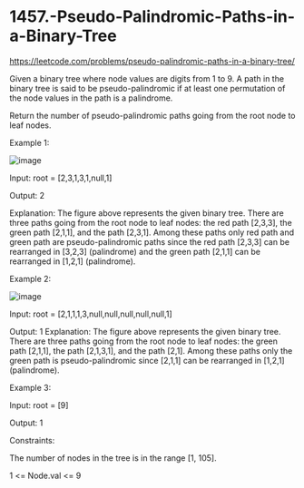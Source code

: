 # 1457.-Pseudo-Palindromic-Paths-in-a-Binary-Tree

https://leetcode.com/problems/pseudo-palindromic-paths-in-a-binary-tree/

Given a binary tree where node values are digits from 1 to 9. A path in the binary tree is said to be pseudo-palindromic if at least one permutation of the node values in the path is a palindrome.



Return the number of pseudo-palindromic paths going from the root node to leaf nodes.

 



Example 1:

![image](https://user-images.githubusercontent.com/63790684/125153149-65c59880-e16f-11eb-90a0-8468afaa5bd1.png)


Input: root = [2,3,1,3,1,null,1]


Output: 2 


Explanation: The figure above represents the given binary tree. There are three paths going from the root node to leaf nodes: the red path [2,3,3], the green path [2,1,1], and the path [2,3,1]. Among these paths only red path and green path are pseudo-palindromic paths since the red path [2,3,3] can be rearranged in [3,2,3] (palindrome) and the green path [2,1,1] can be rearranged in [1,2,1] (palindrome).


Example 2:

![image](https://user-images.githubusercontent.com/63790684/125153153-69591f80-e16f-11eb-9b2a-cdfff0e674c3.png)


Input: root = [2,1,1,1,3,null,null,null,null,null,1]


Output: 1 
Explanation: The figure above represents the given binary tree. There are three paths going from the root node to leaf nodes: the green path [2,1,1], the path [2,1,3,1], and the path [2,1]. Among these paths only the green path is pseudo-palindromic since [2,1,1] can be rearranged in [1,2,1] (palindrome).


Example 3:

Input: root = [9]


Output: 1
 

Constraints:


The number of nodes in the tree is in the range [1, 105].




1 <= Node.val <= 9
